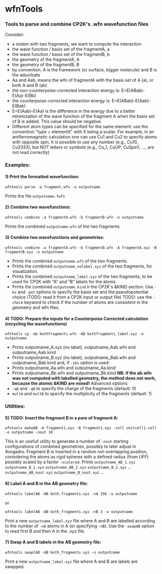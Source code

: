 # wfnTools
### Tools to parse and combine CP2K's .wfn wavefunction files

Consider:
* a sistem with two fragments, we want to compute the interaction
* the wave function / basis set of the fragmentA, a
* the wave function / basis set of the fragmentB, b
* the geometry of the fragmentA, A
* the geometry of the fragmentB, B
* by convention, A is the framework (or surface, bigger molecule) and B is the adsorbate
* Aa and Aab, means the wfn of fragmentA with the basis set of A (a), or both A and B (ab)
* the non-counterpoise-corrected interaction energy is: E=E(ABab)-E(Aa)-E(Bb)
* the counterpoise-corrected interaction energy is: E=E(ABab)-E(Aab)-E(Bab)
* E=E(Aab)-E(Aa) is the difference in the energy due to a better minimization of the wave function of the fragment A when the basis set of B is added. This value should be negative.
* Different atom types can be specified for the same element: use the convention "type = elementX" with X being a scalar. For example, in an antiferromagnetic calculation one can use Cu1 and Cu2 to specify atoms with opposite spin. It is possible to use any number (e.g., Cu10, Cu3333), but NOT letters or symbols (e.g., Cu_1, CuUP, CuSpin1, ..., are not read correctly)

### Examples:
#### 1) Print the formatted wavefunction:
```
wfntools parse -a fragment.wfn -o outputname
```
Prints the file `outputname.fwfn`

#### 2) Combine two wavefunctions:
```
wfntools combine -a fragmentA.wfn -b fragmentB.wfn -o outputname
```
Prints the combined `outputname.wfn` of the two fragments

#### 3) Combine two wavefunctions and geometries:
```
wfntools combine -a fragmentA.wfn -b fragmentB.wfn -A fragmentA.xyz -B fragmentB.xyz -o outputname
```
* Prints the combined `outputname.wfn` of the two fragments.
* Prints the combined `outputname_nolabel.xyz` of the two fragments, for visualization.
* Prints the combined `outputname_label.xyz` of the two fragments, to be used for CP2K with "A" and "B" labels for the atoms.
* Prints the combined `outputname.kind` h the CP2K's &KIND section. Use `-bs` and `-pot` options to specify the basis set and the pseudopotential choice (TODO: read it from a CP2K input or output file)
TODO: use the `-check` keyword to check if the number of atoms are consistent in the geometry and wfn files.

#### 4) TODO: Prepare the inputs for a Counterpoise Corrected calculation (recycling the wavefunctions)
```
wfntools cp -ab bothfragments.wfn -AB bothfragments_label.xyz -o outputname
```
* Prints outputname_A.xyz (no label), outputname_Aab.wfn and outputname_Aab.kind
* Prints outputname_B.xyz (no label), outputname_Bab.wfn and outputname_Bab.kind
and, if `-sbs` option is used:
* Prints outputname_Aa.wfn and outputname_Aa.kind
* Prints outputname_Bb.wfn and outputname_Bb.kind
**NB: if the ab.wfn was not computed with labelled geometry, the method does not work, because the atomic &KIND are mixed!**
Advanced options:
* `-qA` and `-qB` to specify the charge of the fragments (default: 0)
* `multA` and `multB` to specify the multiplicity of the fragments (default: 1)

### Utilities:

#### 5) TODO: Insert the fragment B in a pore of fragment A:
```
wfntools makeAB -A fragment1.xyz -B fragment2.xyz -cell unitcell1.cell -o outputname -nout 10
```
This is an usefull utility to generate a number of `-nout` starting configurations of combined geometries, possibly to later adjust in Avogadro. Fragment B is inserted in a random not-overlapping position, conisdering the atoms as rigid spheres with a defined radius (from UFF) possibly scaled by a factor `-scalerad`.
Prints `outputname_AB_1.xyz` `outputname_B_1.xyz` `outputname_AB_2.xyz` `outputname_B_2.xyz` ... `outputname_AB_nout.xyz` `outputname_B_nout.xyz` ...

#### 6) Label A and B in the AB geometry file:
```
wfntools labelAB -AB both_fragments.xyz -nA 156 -o outputname
```
or
```
wfntools labelAB -AB both_fragments.xyz -nB 3 -o outputname
```
 Print a new `outputname_label.xyz` file where A and B are labelled according to the number of `-nA` atoms in A (or specifying `-nB`). Use the `-swapAB` option to read first B and then A in the .xyz file.

#### 7) Swap A and B labels in the AB geometry file:
```
wfntools swaplAB -AB both_fragments.xyz -o outputname
```
Print a new `outputname_label.xyz` file where A and B are labels are swapped.
